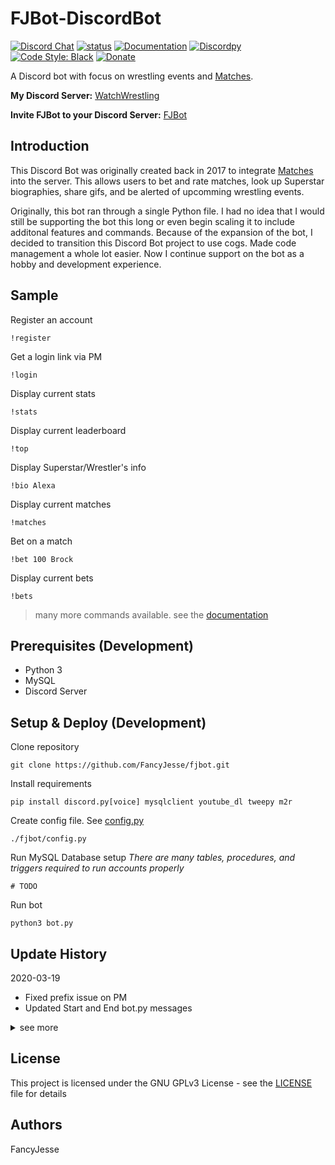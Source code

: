 # FJBot-DiscordBot

[![Discord Chat](https://discordapp.com/api/guilds/361689774723170304/embed.png)](https://discord.gg/Q9mX5hQ/)
[![status](https://img.shields.io/badge/Project%20Status-inactive-inactive.svg)](#)
[![Documentation](https://readthedocs.org/projects/fjbot/badge/?version=latest)](https://fjbot.readthedocs.io/en/latest/)
[![Discordpy](https://img.shields.io/badge/discord-py-blue.svg)](https://github.com/Rapptz/discord.py)
[![Code Style: Black](https://img.shields.io/badge/code%20style-black-000000.svg)](https://github.com/ambv/black)
[![Donate](https://img.shields.io/badge/Donate-PayPal-green.svg)](https://www.paypal.com/cgi-bin/webscr?cmd=_donations&business=jesus_andrade45%40yahoo%2ecom&lc=US&item_name=GitHub%20Projects&currency_code=USD&bn=PP%2dDonationsBF%3abtn_donateCC_LG%2egif%3aNonHosted)

A Discord bot with focus on wrestling events and  [Matches](https://fancyjesse.com/projects/matches).

**My Discord Server:** [WatchWrestling](https://discord.gg/Q9mX5hQ)

**Invite FJBot to your Discord Server:** [FJBot](https://discordapp.com/oauth2/authorize?&client_id=364938585675137035&scope=bot&permissions=199680)

## Introduction

This Discord Bot was originally created back in 2017 to integrate [Matches](https://fancyjesse.com/projects/matches) into the server. This allows users to bet and rate matches, look up Superstar biographies, share gifs, and be alerted of upcomming wrestling events.

Originally, this bot ran through a single Python file. I had no idea that I would still be supporting the bot this long or even begin scaling it to include additonal features and commands. Because of the expansion of the bot, I decided to transition this Discord Bot project to use cogs. Made code management a whole lot easier.
Now I continue support on the bot as a hobby and development experience.


## Sample

Register an account
```console
!register
```

Get a login link via PM
```console
!login
```

Display current stats
```console
!stats
```

Display current leaderboard
```console
!top
```

Display Superstar/Wrestler's info
```console
!bio Alexa
```

Display current matches
```console
!matches
```

Bet on a match
```console
!bet 100 Brock
```

Display current bets
```console
!bets
```

> many more commands available.
> see the [documentation](https://fjbot.readthedocs.io/en/latest/)

##  Prerequisites (Development)

* Python 3
* MySQL
* Discord Server

## Setup & Deploy (Development)

Clone repository
```console
git clone https://github.com/FancyJesse/fjbot.git
```

Install requirements
```console
pip install discord.py[voice] mysqlclient youtube_dl tweepy m2r
```

Create config file. See [config.py](config.py)
```console
./fjbot/config.py
```

Run MySQL Database setup
*There are many tables, procedures, and triggers required to run accounts properly*
```console
# TODO
```

Run bot
```console
python3 bot.py
```


## Update History

2020-03-19
* Fixed prefix issue on PM
* Updated Start and End bot.py messages

<details>
    <summary>see more</summary>

2020-03-12
* Command name changes
* Formatting

2020-03-11
* Docstring and a lot of documentation
* Reconfigured config.py format
* Bug fixes

2020-03-06
* Updated config.py format
* Added option to change command prefix (multi-server support)
* Updated permission checks that required fixed values
* Moved event alerts from matches to scheduler cog
* Started FJBucks cog
* Updated README

2020-03-02
* Number formatting
* README overhaul coming soon

2020-01-17
* Fixed Scheduler COG
* Added support to Royal Rumble entry command

2020-01-06
* Added scheduler cog for routine alerts
* Fixed voice cog permissions for volume
* Updated config file formatting
* Removed weekly alerts from matches cog

2019-10-17
* Added AEW schedule
* Added chatango PM logging/display
* Removed Tweet tasks
* Fixes

2019-05-29
* Added basic logging
* Updated Match short-view text to include titles
* Fixed Mute and Unmute commands

2019-05-21
* Updated Matches command to display short view if too many
* Added current match command

2019-05-19
* Fixed User Register through Chatango
* Organized Chatang cog prints

2019-05-18
* Fixed User Match betting
* Fixed Match team searches

2019-05-17
* Added user register functionality
* Changed Discord message logging to prints (logging later)
* Added cooldown to Open Matches command
* Fixed betting command
* Fixed twitter cog
* Clean up

2019-05-16
* PEP 8 by using [Black](https://github.com/python/black/) - *bye-bye tabs ... :(*
* Code clean-up
* Still to be updated: twitter cog

2019-05-15
* Renamed fjbot.py to bot.py
* Updated admin commands
* Moved base user commands from matches cog to member cog
* Moved config.py to root
* Updated imports of all files
* Added a new error class for future use
* Removed unecessary log messages (moving to logging later)
* Added base royal rumble support
* Updated README structure and setup instructions
* Added 2019.05.14 updates because it mysteriously disappeared
* Still to be updated: twitter cog

2019-05-14
* Added voice cog (based on official example)
* Moved on_member_join to bot.py
* Added user reset password link command
* Updated command names and aliases
* Removed uneeded command based on rewrite

2019-05-13
* Complete rewrite in progress
* Superstar, DiscordUser, ChatangoUser, Match are now classes
* Complete overhaul of Database handling
* Database calls are now handled by the classes
* Updated function checks
* Renamed credentials.py to config.py
* Chatango Bot rewrite
* Update quickembed to support Class structures
* Cleaned up error handling
* Still be updated: twitter cog, voice cog

2019-05-06
* Complete update to comply with discord.py rewrite
* Bot messages are now embeded
* Removed cross-cog dependency
* Added quickembed.py to utils for quick embeded messages
* Commented out Tweepy unsupported calls (Repo does not support new Twitter API)
* Updated voice cog to search YouTube video by title or direct link
* Created a class for: Match, Superstar, Userstats
* Match and User classes can output their info in embed format
* Code cleanup

2019-02-05
* Added Voice cog (plays YouTube audio)
* Role checks are based only on IDs now
* Updated credential sample to include only IDs
* Added function for quick login for registered users
* Added a Discord Channel for Logging
* Added logging calls within project
* Twitter cog updated (functionality limited by latest Twitter API update)
* Updated query calls based on database table updates
* Various new functions added
* Text fixes

2018-10-14
* Added User class
* Updated cogs to use new User class
* Added direct PM to Discord Server owner function
* Updated admin cog checks
* Updated ch library with alterations (bugs found)
* Updated chatango cog to include match listings and betting
* Modifications to dbhandler to explicitly call queries
* Updated credentials to include Discord invite link
* Text fixes

2018-09-06
* Database redesign (to be included in repository)
* Various database optimization within dbhandler
* Created Class module for readability
* Removed \_\_obosolete__ directory
* Updated logging between cogs - all use main fjbot function now
* Added admin commands
* Heavily updated chatango cog
* Updated tweet log within twitter cog to use async functions
* Started progress on twitter cog to accept PMs
* Added additional checks
* Renamed wwe cog to matches
* Bug fixes

2018-06-24
* Updated database reference between cogs
* Added ch.py library used for the chatango.py cog
* Bug fixes

2018-06-10
* Bug fixes with cog communication

2018-06-09
* Transition to cog model

2018-06-08
* Initial introduction to GitHub

</details>

## License

This project is licensed under the GNU GPLv3 License - see the [LICENSE](LICENSE) file for details


## Authors

FancyJesse

